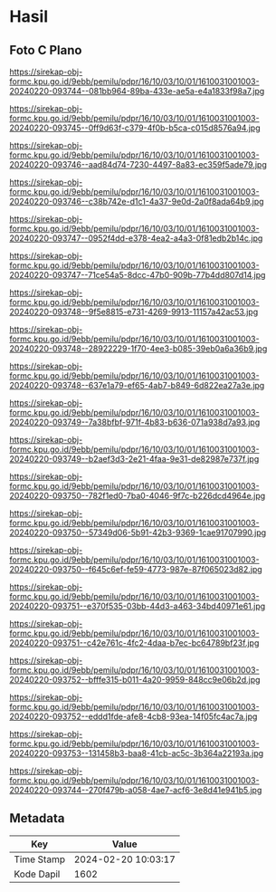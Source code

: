 # Hasil

## Foto C Plano

https://sirekap-obj-formc.kpu.go.id/9ebb/pemilu/pdpr/16/10/03/10/01/1610031001003-20240220-093744--081bb964-89ba-433e-ae5a-e4a1833f98a7.jpg

https://sirekap-obj-formc.kpu.go.id/9ebb/pemilu/pdpr/16/10/03/10/01/1610031001003-20240220-093745--0ff9d63f-c379-4f0b-b5ca-c015d8576a94.jpg

https://sirekap-obj-formc.kpu.go.id/9ebb/pemilu/pdpr/16/10/03/10/01/1610031001003-20240220-093746--aad84d74-7230-4497-8a83-ec359f5ade79.jpg

https://sirekap-obj-formc.kpu.go.id/9ebb/pemilu/pdpr/16/10/03/10/01/1610031001003-20240220-093746--c38b742e-d1c1-4a37-9e0d-2a0f8ada64b9.jpg

https://sirekap-obj-formc.kpu.go.id/9ebb/pemilu/pdpr/16/10/03/10/01/1610031001003-20240220-093747--0952f4dd-e378-4ea2-a4a3-0f81edb2b14c.jpg

https://sirekap-obj-formc.kpu.go.id/9ebb/pemilu/pdpr/16/10/03/10/01/1610031001003-20240220-093747--71ce54a5-8dcc-47b0-909b-77b4dd807d14.jpg

https://sirekap-obj-formc.kpu.go.id/9ebb/pemilu/pdpr/16/10/03/10/01/1610031001003-20240220-093748--9f5e8815-e731-4269-9913-11157a42ac53.jpg

https://sirekap-obj-formc.kpu.go.id/9ebb/pemilu/pdpr/16/10/03/10/01/1610031001003-20240220-093748--28922229-1f70-4ee3-b085-39eb0a6a36b9.jpg

https://sirekap-obj-formc.kpu.go.id/9ebb/pemilu/pdpr/16/10/03/10/01/1610031001003-20240220-093748--637e1a79-ef65-4ab7-b849-6d822ea27a3e.jpg

https://sirekap-obj-formc.kpu.go.id/9ebb/pemilu/pdpr/16/10/03/10/01/1610031001003-20240220-093749--7a38bfbf-971f-4b83-b636-071a938d7a93.jpg

https://sirekap-obj-formc.kpu.go.id/9ebb/pemilu/pdpr/16/10/03/10/01/1610031001003-20240220-093749--b2aef3d3-2e21-4faa-9e31-de82987e737f.jpg

https://sirekap-obj-formc.kpu.go.id/9ebb/pemilu/pdpr/16/10/03/10/01/1610031001003-20240220-093750--782f1ed0-7ba0-4046-9f7c-b226dcd4964e.jpg

https://sirekap-obj-formc.kpu.go.id/9ebb/pemilu/pdpr/16/10/03/10/01/1610031001003-20240220-093750--57349d06-5b91-42b3-9369-1cae91707990.jpg

https://sirekap-obj-formc.kpu.go.id/9ebb/pemilu/pdpr/16/10/03/10/01/1610031001003-20240220-093750--f645c6ef-fe59-4773-987e-87f065023d82.jpg

https://sirekap-obj-formc.kpu.go.id/9ebb/pemilu/pdpr/16/10/03/10/01/1610031001003-20240220-093751--e370f535-03bb-44d3-a463-34bd40971e61.jpg

https://sirekap-obj-formc.kpu.go.id/9ebb/pemilu/pdpr/16/10/03/10/01/1610031001003-20240220-093751--c42e761c-4fc2-4daa-b7ec-bc64789bf23f.jpg

https://sirekap-obj-formc.kpu.go.id/9ebb/pemilu/pdpr/16/10/03/10/01/1610031001003-20240220-093752--bfffe315-b011-4a20-9959-848cc9e06b2d.jpg

https://sirekap-obj-formc.kpu.go.id/9ebb/pemilu/pdpr/16/10/03/10/01/1610031001003-20240220-093752--eddd1fde-afe8-4cb8-93ea-14f05fc4ac7a.jpg

https://sirekap-obj-formc.kpu.go.id/9ebb/pemilu/pdpr/16/10/03/10/01/1610031001003-20240220-093753--131458b3-baa8-41cb-ac5c-3b364a22193a.jpg

https://sirekap-obj-formc.kpu.go.id/9ebb/pemilu/pdpr/16/10/03/10/01/1610031001003-20240220-093744--270f479b-a058-4ae7-acf6-3e8d41e941b5.jpg


## Metadata

| Key        | Value               |
| ---------- | ------------------- |
| Time Stamp | 2024-02-20 10:03:17 |
| Kode Dapil | 1602                |




